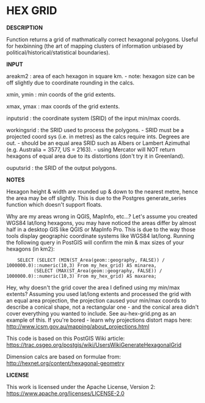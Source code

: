 # HEX GRID

**DESCRIPTION**

Function returns a grid of mathmatically correct hexagonal polygons.
Useful for hexbinning (the art of mapping clusters of information unbiased by political/historical/statistical boundaries).

**INPUT**

areakm2 : area of each hexagon in square km.
                  - note: hexagon size can be off slightly due to coordinate rounding in the calcs.

  xmin, ymin  : min coords of the grid extents.

  xmax, ymax  : max coords of the grid extents.

  inputsrid   : the coordinate system (SRID) of the input min/max coords.

  workingsrid : the SRID used to process the polygons.
                  - SRID must be a projected coord sys (i.e. in metres) as the calcs require ints. Degrees are out.
                  - should be an equal area SRID such as Albers or Lambert Azimuthal (e.g. Australia = 3577, US = 2163).
                  - using Mercator will NOT return hexagons of equal area due to its distortions (don't try it in Greenland).

  ouputsrid   : the SRID of the output polygons.

**NOTES**

  Hexagon height & width are rounded up & down to the nearest metre, hence the area may be off slightly.
  This is due to the Postgres generate_series function which doesn't support floats.

  Why are my areas wrong in QGIS, MapInfo, etc...?
     Let's assume you created WGS84 lat/long hexagons, you may have noticed the areas differ by almost half in a desktop GIS
     like QGIS or MapInfo Pro. This is due to the way those tools display geographic coordinate systems like WGS84 lat/long.
     Running the following query in PostGIS will confirm the min & max sizes of your hexagons (in km2):

        SELECT (SELECT (MIN(ST_Area(geom::geography, FALSE)) / 1000000.0)::numeric(10,3) From my_hex_grid) AS minarea,
              (SELECT (MAX(ST_Area(geom::geography, FALSE)) / 1000000.0)::numeric(10,3) From my_hex_grid) AS maxarea;

  Hey, why doesn't the grid cover the area I defined using my min/max extents?
     Assuming you used lat/long extents and processed the grid with an equal area projection, the projection caused your
     min/max coords to describe a conical shape, not a rectangular one - and the conical area didn't cover everything you
     wanted to include.  See au-hex-grid.png as an example of this.
     If you're bored - learn why projections distort maps here: http://www.icsm.gov.au/mapping/about_projections.html

  This code is based on this PostGIS Wiki article: https://trac.osgeo.org/postgis/wiki/UsersWikiGenerateHexagonalGrid

  Dimension calcs are based on formulae from: http://hexnet.org/content/hexagonal-geometry

**LICENSE**

This work is licensed under the Apache License, Version 2: https://www.apache.org/licenses/LICENSE-2.0
